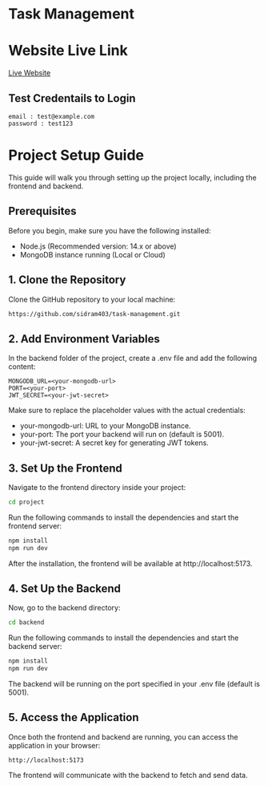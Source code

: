 # Task Management

# Website Live Link
[Live Website](https://task-management-frontend-rho-flax.vercel.app/)

## Test Credentails to Login
```
email : test@example.com
password : test123
```

# Project Setup Guide

This guide will walk you through setting up the project locally, including the frontend and backend.

## Prerequisites

Before you begin, make sure you have the following installed:

- Node.js (Recommended version: 14.x or above)
- MongoDB instance running (Local or Cloud)


## 1. Clone the Repository

Clone the GitHub repository to your local machine:

```bash
https://github.com/sidram403/task-management.git
```

## 2. Add Environment Variables
In the backend folder of the project, create a .env file and add the following content:

```
MONGODB_URL=<your-mongodb-url>
PORT=<your-port>
JWT_SECRET=<your-jwt-secret>

```
Make sure to replace the placeholder values with the actual credentials:

- your-mongodb-url: URL to your MongoDB instance.
- your-port: The port your backend will run on (default is 5001).
- your-jwt-secret: A secret key for generating JWT tokens.


## 3. Set Up the Frontend
Navigate to the frontend directory inside your project:
```bash
cd project
```
Run the following commands to install the dependencies and start the frontend server:
```bash
npm install
npm run dev
```
After the installation, the frontend will be available at http://localhost:5173.

## 4. Set Up the Backend
Now, go to the backend directory:
```bash
cd backend
```

Run the following commands to install the dependencies and start the backend server:
```bash
npm install
npm run dev
```

The backend will be running on the port specified in your .env file (default is 5001).

## 5. Access the Application
Once both the frontend and backend are running, you can access the application in your browser:

```arduino
http://localhost:5173
```
The frontend will communicate with the backend to fetch and send data.




